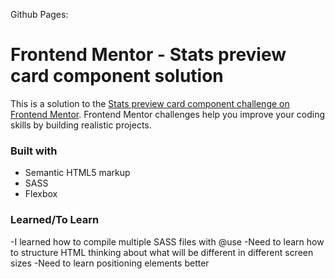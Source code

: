 Github Pages: 
# Frontend Mentor - Stats preview card component solution

This is a solution to the [Stats preview card component challenge on Frontend Mentor](https://www.frontendmentor.io/challenges/stats-preview-card-component-8JqbgoU62). Frontend Mentor challenges help you improve your coding skills by building realistic projects. 
### Built with
- Semantic HTML5 markup
- SASS
- Flexbox
### Learned/To Learn
-I learned how to compile multiple SASS files with @use
-Need to learn how to structure HTML thinking about what will be different in different screen sizes
-Need to learn positioning elements better
